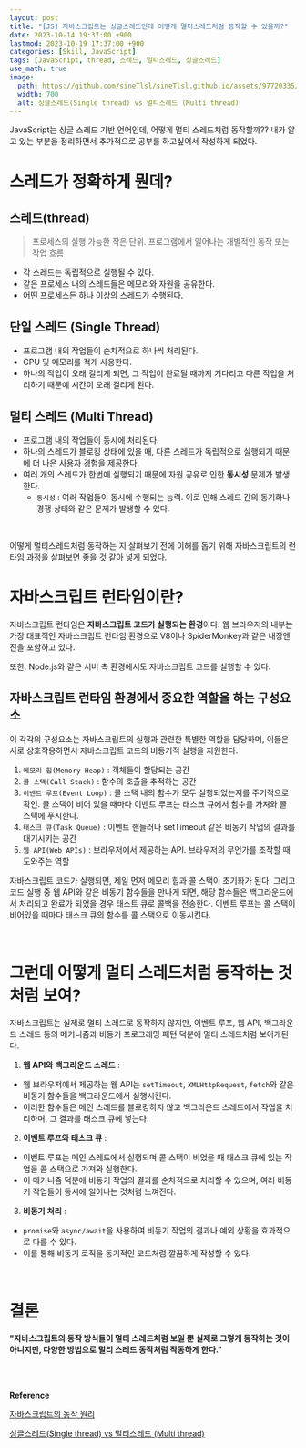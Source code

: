 ```yaml
---
layout: post
title: "[JS] 자바스크립트는 싱글스레드인데 어떻게 멀티스레드처럼 동작할 수 있을까?"
date: 2023-10-14 19:37:00 +900
lastmod: 2023-10-19 17:37:00 +900
categories: [Skill, JavaScript]
tags: [JavaScript, thread, 스레드, 멀티스레드, 싱글스레드]
use_math: true
image: 
  path: https://github.com/sineTlsl/sineTlsl.github.io/assets/97720335/1e9034cc-d4f3-43b0-8b37-980277fbe1fb
  width: 700
  alt: 싱글스레드(Single thread) vs 멀티스레드 (Multi thread)
---
```


JavaScript는 싱글 스레드 기반 언어인데, 어떻게 멀티 스레드처럼 동작할까?? 내가 알고 있는 부분을 정리하면서 추가적으로 공부를 하고싶어서 작성하게 되었다.

# 스레드가 정확하게 뭔데?
## 스레드(thread)
> 프로세스의 실행 가능한 작은 단위. 프로그램에서 일어나는 개별적인 동작 또는 작업 흐름

- 각 스레드는 독립적으로 실행될 수 있다.
- 같은 프로세스 내의 스레드들은 메모리와 자원을 공유한다.
- 어떤 프로세스든 하나 이상의 스레드가 수행된다.

## 단일 스레드 (Single Thread)
- 프로그램 내의 작업들이 순차적으로 하나씩 처리된다.
- CPU 및 메모리를 적게 사용한다.
- 하나의 작업이 오래 걸리게 되면, 그 작업이 완료될 때까지 기다리고 다른 작업을 처리하기 때문에 시간이 오래 걸리게 된다.

## 멀티 스레드 (Multi Thread)
- 프로그램 내의 작업들이 동시에 처리된다.
- 하나의 스레드가 블로킹 상태에 있을 때, 다른 스레드가 독립적으로 실행되기 때문에 더 나은 사용자 경험을 제공한다.
- 여러 개의 스레드가 한번에 실행되기 때문에 자원 공유로 인한 **동시성** 문제가 발생한다.
  - `동시성` : 여러 작업들이 동시에 수행되는 능력. 이로 인해 스레드 간의 동기화나 경쟁 상태와 같은 문제가 발생할 수 있다.

<br>

어떻게 멀티스레드처럼 동작하는 지 살펴보기 전에 이해를 돕기 위해 자바스크립트의 런타임 과정을 살펴보면 좋을 것 같아 넣게 되었다.

# 자바스크립트 런타임이란?
자바스크립트 런타임은 **자바스크립트 코드가 실행되는 환경**이다. 웹 브라우저의 내부는 가장 대표적인 자바스크립트 런타임 환경으로 V8이나 SpiderMonkey과 같은 내장엔진을 포함하고 있다.

또한, Node.js와 같은 서버 측 환경에서도 자바스크립트 코드를 실행할 수 있다.

## 자바스크립트 런타임 환경에서 중요한 역할을 하는 구성요소
이 각각의 구성요소는 자바스크립트의 실행과 관련한 특별한 역할을 담당하며, 이들은 서로 상호작용하면서 자바스크립트 코드의 비동기적 실행을 지원한다.

1. `메모리 힙(Memory Heap)` : 객체들이 할당되는 공간
2. `콜 스택(Call Stack)` : 함수의 호출을 추적하는 공간
3. `이벤트 루프(Event Loop)` : 콜 스택 내의 함수가 모두 실행되었는지를 주기적으로 확인. 콜 스택이 비어 있을 때마다 이벤트 루프는 태스크 큐에서 함수를 가져와 콜 스택에 푸시한다.
4. `태스크 큐(Task Queue)` : 이벤트 핸들러나 setTimeout 같은 비동기 작업의 결과를 대기시키는 공간
5. `웹 API(Web APIs)` : 브라우저에서 제공하는 API. 브라우저의 무언가를 조작할 때 도와주는 역할

자바스크립트 코드가 실행되면, 제일 먼저 메모리 힙과 콜 스택이 초기화가 된다. 그리고 코드 실행 중 웹 API와 같은 비동기 함수들을 만나게 되면, 해당 함수들은 백그라운드에서 처리되고 완료가 되었을 경우 태스트 큐로 콜백을 전송한다. 이벤트 루프는 콜 스택이 비어있을 때마다 태스크 큐의 함수를 콜 스택으로 이동시킨다. 

<br>

# 그런데 어떻게 멀티 스레드처럼 동작하는 것처럼 보여?
자바스크립트는 실제로 멀티 스레드로 동작하지 않지만, 이벤트 루프, 웹 API, 백그라운드 스레드 등의 메커니즘과 비동기 프로그래밍 패턴 덕분에 멀티 스레드처럼 보이게된다.

1. **웹 API와 백그라운드 스레드** : 
  - 웹 브라우저에서 제공하는 웹 API는 `setTimeout`, `XMLHttpRequest`, `fetch`와 같은 비동기 함수들을 백그라운드에서 실행시킨다.
  - 이러한 함수들은 메인 스레드를 블로킹하지 않고 백그라운드 스레드에서 작업을 처리하며, 그 결과를 태스크 큐에 넣는다.
2. **이벤트 루프와 태스크 큐** : 
  - 이벤트 루프는 메인 스레드에서 실행되며 콜 스택이 비었을 때 태스크 큐에 있는 작업을 콜 스택으로 가져와 실행한다.
  - 이 메커니즘 덕분에 비동기 작업의 결과를 순차적으로 처리할 수 있으며, 여러 비동기 작업들이 동시에 일어나는 것처럼 느껴진다.
3. **비동기 처리** : 
  - `promise`와 `async/await`을 사용하여 비동기 작업의 결과나 예외 상황을 효과적으로 다룰 수 있다.
  - 이를 통해 비동기 로직을 동기적인 코드처럼 깔끔하게 작성할 수 있다.

<br>

# 결론 
**"자바스크립트의 동작 방식들이 멀티 스레드처럼 보일 뿐 실제로 그렇게 동작하는 것이 아니지만, 다양한 방법으로 멀티 스레드 동작처럼 작동하게 한다."**

<br><br>

**Reference**

[자바스크립트의 동작 원리](https://velog.io/@nalsae/내보정JS-자바스크립트의-동작-원리)

[싱글스레드(Single thread) vs 멀티스레드 (Multi thread)](https://velog.io/@gil0127/%EC%8B%B1%EA%B8%80%EC%8A%A4%EB%A0%88%EB%93%9CSingle-thread-vs-%EB%A9%80%ED%8B%B0%EC%8A%A4%EB%A0%88%EB%93%9C-Multi-thread-t5gv4udj)